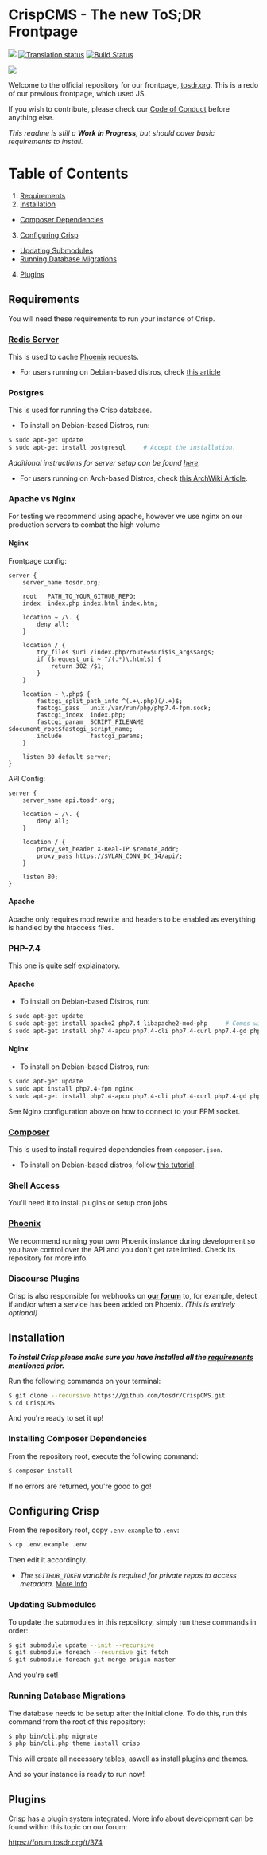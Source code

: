 # CrispCMS - The new ToS;DR Frontpage

![](https://beta.tosdr.org/api/badge/service/tos;dr) [![Translation status](https://translate.jback.dev/widgets/crispcms/-/crispcms-theme/svg-badge.svg)](https://translate.jback.dev/engage/crispcms/) [![Build Status](https://ci.jback.dev/api/badges/tosdr/CrispCMS/status.svg)](https://ci.jback.dev/tosdr/CrispCMS)

  ![](https://raw.githubusercontent.com/tosdr/CrispCMS/master/themes/crisp/img/tosdr-logo-128-w.png)

Welcome to the official repository for our frontpage, [tosdr.org](https://tosdr.org/).
This is a redo of our previous frontpage, which used JS.

If you wish to contribute, please check our [Code of Conduct](https://github.com/tosdr/CrispCMS/blob/master/CODE_OF_CONDUCT.md) before anything else.

_This readme is still a **Work in Progress**, but should cover basic requirements to install._

# Table of Contents

1. [Requirements](#requirements)
2. [Installation](#installation)
  * [Composer Dependencies](#installing-composer-dependencies)
3. [Configuring Crisp](#configuring-crisp)
  * [Updating Submodules](#updating-submodules)
  * [Running Database Migrations](#running-database-migrations)
4. [Plugins](#plugins)

## Requirements

You will need these requirements to run your instance of Crisp.

### [Redis Server](https://redis.io/)

This is used to cache [Phoenix](https://edit.tosdr.org/) requests.

- For users running on Debian-based distros, check [this article](https://bitlaunch.io/blog/installing-redis-server-on-ubuntu-20-04-lts/)

### Postgres
This is used for running the Crisp database.

- To install on Debian-based Distros, run:

```bash
$ sudo apt-get update
$ sudo apt-get install postgresql     # Accept the installation.
```

*Additional instructions for server setup can be found [here](https://www.digitalocean.com/community/tutorials/how-to-install-mysql-on-ubuntu-20-04).*

- For users running on Arch-based Distros, check [this ArchWiki Article](https://wiki.archlinux.org/index.php/MySQL).

### Apache vs Nginx

For testing we recommend using apache, however we use nginx on our production servers to combat the high volume

#### Nginx

Frontpage config:
```nginx
server {
    server_name tosdr.org;

    root   PATH_TO_YOUR_GITHUB_REPO;
    index  index.php index.html index.htm;

    location ~ /\. {
        deny all;
    }

    location / {
        try_files $uri /index.php?route=$uri$is_args$args;
        if ($request_uri ~ ^/(.*)\.html$) {
            return 302 /$1;
        }
    }

    location ~ \.php$ {
        fastcgi_split_path_info ^(.+\.php)(/.+)$;
        fastcgi_pass   unix:/var/run/php/php7.4-fpm.sock;
        fastcgi_index  index.php;
        fastcgi_param  SCRIPT_FILENAME $document_root$fastcgi_script_name;
        include        fastcgi_params;
    }

    listen 80 default_server;
}
```

API Config:
```nginx
server {
    server_name api.tosdr.org;

    location ~ /\. {
        deny all;
    }

    location / {
        proxy_set_header X-Real-IP $remote_addr;
        proxy_pass https://$VLAN_CONN_DC_14/api/;
    }

    listen 80;
}
```

#### Apache

Apache only requires mod rewrite and headers to be enabled as everything is handled by the htaccess files.

### PHP-7.4
This one is quite self explainatory.

#### Apache

- To install on Debian-based Distros, run:

```bash
$ sudo apt-get update
$ sudo apt-get install apache2 php7.4 libapache2-mod-php     # Comes with Apache libraries for PHP.
$ sudo apt-get install php7.4-apcu php7.4-cli php7.4-curl php7.4-gd php7.4-gmp php7.4-intl php7.4-json php7.4-mbstring php7.4-pgsql php7.4-redis php7.4-xml php7.4-zip # The dependencies
```

#### Nginx

- To install on Debian-based Distros, run:

```bash
$ sudo apt-get update
$ sudo apt install php7.4-fpm nginx
$ sudo apt-get install php7.4-apcu php7.4-cli php7.4-curl php7.4-gd php7.4-gmp php7.4-intl php7.4-json php7.4-mbstring php7.4-pgsql php7.4-redis php7.4-xml php7.4-zip # The dependencies
```

See Nginx configuration above on how to connect to your FPM socket.

### [Composer](https://getcomposer.org/)
This is used to install required dependencies from `composer.json`.

- To install on Debian-based distros, follow [this tutorial](https://www.digitalocean.com/community/tutorials/how-to-install-composer-on-ubuntu-20-04-quickstart).

### Shell Access
You'll need it to install plugins or setup cron jobs.

### [Phoenix](https://github.com/tosdr/edit.tosdr.org)
We recommend running your own Phoenix instance during development so you have control over the API and you don't get ratelimited. Check its repository for more info.

### Discourse Plugins
Crisp is also responsible for webhooks on [**our forum**](https://forum.tosdr.org/) to, for example, detect if and/or when a service has been added on Phoenix. _(This is entirely optional)_

## Installation

***To install Crisp please make sure you have installed all the [requirements](#requirements) mentioned prior.***

Run the following commands on your terminal:

```bash
$ git clone --recursive https://github.com/tosdr/CrispCMS.git
$ cd CrispCMS
```

And you're ready to set it up!

### Installing Composer Dependencies

From the repository root, execute the following command:

```bash
$ composer install
```

If no errors are returned, you're good to go!

## Configuring Crisp

From the repository root, copy `.env.example` to `.env`:

```bash
$ cp .env.example .env
```

Then edit it accordingly.

* _The `$GITHUB_TOKEN` variable is required for private repos to access metadata._ [More Info](https://docs.github.com/en/github/authenticating-to-github/creating-a-personal-access-token)

### Updating Submodules

To update the submodules in this repository, simply run these commands in order:

```bash
$ git submodule update --init --recursive
$ git submodule foreach --recursive git fetch
$ git submodule foreach git merge origin master
```

And you're set!

### Running Database Migrations

The database needs to be setup after the initial clone. To do this, run this command from the root
of this repository:

```bash
$ php bin/cli.php migrate
$ php bin/cli.php theme install crisp
```

This will create all necessary tables, aswell as install plugins and themes.

And so your instance is ready to run now!

## Plugins

Crisp has a plugin system integrated. More info about development can be found within this topic on our forum:

https://forum.tosdr.org/t/374
